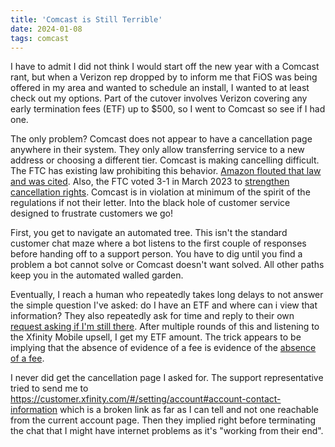 ```yaml
---
title: 'Comcast is Still Terrible'
date: 2024-01-08
tags: comcast
---
```


I have to admit I did not think I would start off the new year with a Comcast rant, but when a Verizon rep dropped by to inform me that FiOS was being offered in my area and wanted to schedule an install, I wanted to at least check out my options. Part of the cutover involves Verizon covering any early termination fees (ETF) up to $500, so I went to Comcast so see if I had one. 

The only problem? Comcast does not appear to have a cancellation page anywhere in their system. They only allow transferring service to a new address or choosing a different tier. Comcast is making cancelling difficult. The FTC has existing law prohibiting this behavior. [Amazon flouted that law and was cited](https://www.ftc.gov/business-guidance/blog/2023/06/ftc-alleges-amazon-enrolled-people-prime-without-consent-thwarted-members-attempts-cancel). Also, the FTC voted 3-1 in March 2023 to [strengthen cancellation rights](https://www.ftc.gov/system/files/ftc_gov/pdf/majority_statement_re_negative_option_nprm_0.pdf). Comcast is in violation at minimum of the spirit of the regulations if not their letter. Into the black hole of customer service designed to frustrate customers we go!

First, you get to navigate an automated tree. This isn't the standard customer chat maze where a bot listens to the first couple of responses before handing off to a support person. You have to dig until you find a problem a bot cannot solve or Comcast doesn't want solved. All other paths keep you in the automated walled garden.

Eventually, I reach a human who repeatedly takes long delays to not answer the simple question I've asked: do I have an ETF and where can i view that information? They also repeatedly ask for time and reply to their own [request asking if I'm still there](2024-01-08-comcast-afk-gaslight.png). After multiple rounds of this and listening to the Xfinity Mobile upsell, I get my ETF amount. The trick appears to be implying that the absence of evidence of a fee is evidence of the [absence of a fee](2024-01-08-comcast-etf.png). 

I never did get the cancellation page I asked for. The support representative tried to send me to https://customer.xfinity.com/#/setting/account#account-contact-information which is a broken link as far as I can tell and not one reachable from the current account page. Then they implied right before terminating the chat that I might have internet problems as it's "working from their end".